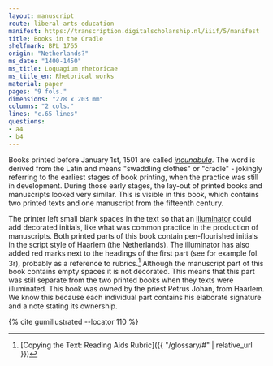 ```yaml
---
layout: manuscript
route: liberal-arts-education
manifest: https://transcription.digitalscholarship.nl/iiif/5/manifest
title: Books in the Cradle
shelfmark: BPL 1765
origin: "Netherlands?"
ms_date: "1400-1450"
ms_title: Loquagium rhetoricae
ms_title_en: Rhetorical works
material: paper
pages: "9 fols."
dimensions: "278 x 203 mm"
columns: "2 cols."
lines: "c.65 lines"
questions:
- a4
- b4
---
```


Books printed before January 1st, 1501 are called
[*incunabula*](https://en.wikipedia.org/wiki/Incunable). The word is
derived from the Latin and means "swaddling clothes" or "cradle" -
jokingly referring to the earliest stages of book printing, when the
practice was still in development. During those early stages, the
lay-out of printed books and manuscripts looked very similar. This is
visible in this book, which contains two printed texts and one
manuscript from the fifteenth century.

The printer left small blank spaces in the text so that an
[illuminator](https://en.wikipedia.org/wiki/Illuminated_manuscript)
could add decorated initials, like what was common practice in the
production of manuscripts. Both printed parts of this book contain
pen-flourished initials in the script style of Haarlem (the
Netherlands). The illuminator has also added red marks next to the
headings of the first part (see for example fol. 3r), probably as a
reference to rubrics.[^1] Although the manuscript part of this book
contains empty spaces it is not decorated. This means that this part was
still separate from the two printed books when they texts were
illuminated. This book was owned by the priest Petrus Johan, from
Haarlem. We know this because each individual part contains his
elaborate signature and a note stating its ownership.

[^1]: [Copying the Text: Reading Aids Rubric]({{ "/glossary/#" | relative_url }})

{% cite gumillustrated --locator 110 %}